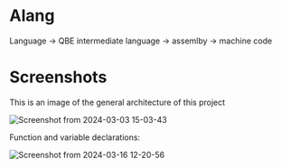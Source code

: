 # Alang

Language -> QBE intermediate language -> assemlby -> machine code

# Screenshots
This is an image of the general architecture of this project

![Screenshot from 2024-03-03 15-03-43](https://github.com/Asaadziad/Alang/assets/108868994/0f8e1d00-df5d-4b56-b36d-f25875ddb433)

Function and variable declarations:

![Screenshot from 2024-03-16 12-20-56](https://github.com/Asaadziad/Alang/assets/108868994/d60a7fe8-5ae0-47fb-bdda-19cae8e63804)
